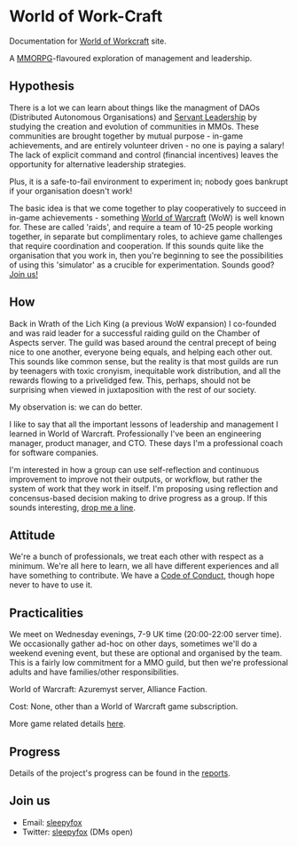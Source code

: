 # World of Work-Craft

Documentation for [World of Workcraft](https://sleepyfox.github.io/world-of-workcraft/) site.

A [MMORPG](https://en.wikipedia.org/wiki/Massively_multiplayer_online_role-playing_game)-flavoured exploration of management and leadership.

## Hypothesis

There is a lot we can learn about things like the managment of DAOs (Distributed Autonomous Organisations) and [Servant Leadership](https://en.wikipedia.org/wiki/Servant_leadership) by studying the creation and evolution of communities in MMOs. These communities are brought together by mutual purpose - in-game achievements, and are entirely volunteer driven - no one is paying a salary! The lack of explicit command and control (financial incentives) leaves the opportunity for alternative leadership strategies.

Plus, it is a safe-to-fail environment to experiment in; nobody goes bankrupt if your organisation doesn't work!

The basic idea is that we come together to play cooperatively to succeed in in-game achievements - something [World of Warcraft](https://en.wikipedia.org/wiki/World_of_Warcraft) (WoW) is well known for. These are called 'raids', and require a team of 10-25 people working together, in separate but complimentary roles, to achieve game challenges that require coordination and cooperation. If this sounds quite like the organisation that you work in, then you're beginning to see the possibilities of using this 'simulator' as a crucible for experimentation. Sounds good? [Join us!](#join-us)

## How

Back in Wrath of the Lich King (a previous WoW expansion) I co-founded and was raid leader for a successful raiding guild on the Chamber of Aspects server. The guild was based around the central precept of being nice to one another, everyone being equals, and helping each other out. This sounds like common sense, but the reality is that most guilds are run by teenagers with toxic cronyism, inequitable work distribution, and all the rewards flowing to a privelidged few. This, perhaps, should not be surprising when viewed in juxtaposition with the rest of our society.

My observation is: we can do better.

I like to say that all the important lessons of leadership and management I learned in World of Warcraft. Professionally I've been an engineering manager, product manager, and CTO. These days I'm a professional coach for software companies.

I'm interested in how a group can use self-reflection and continuous improvement to improve not their outputs, or workflow, but rather the system of work that they work in itself. I'm proposing using reflection and concensus-based decision making to drive progress as a group. If this sounds interesting, [drop me a line](#join-us).

## Attitude

We're a bunch of professionals, we treat each other with respect as a minimum. We're all here to learn, we all have different experiences and all have something to contribute. We have a [Code of Conduct](https://opensource.google/conduct/), though hope never to have to use it.

## Practicalities

We meet on Wednesday evenings, 7-9 UK time (20:00-22:00 server time). We occasionally gather ad-hoc on other days, sometimes we'll do a weekend evening event, but these are optional and organised by the team. This is a fairly low commitment for a MMO guild, but then we're professional adults and have families/other responsibilities. 

World of Warcraft: Azuremyst server, Alliance Faction.

Cost: None, other than a World of Warcraft game subscription.

More game related details [here](game-stuff.md).

## Progress

Details of the project's progress can be found in the [reports](logs/reports.md).

## Join us

* Email: [sleepyfox](mailto://sleepyfox@gmail.com)
* Twitter: [sleepyfox](https://twitter.com/sleepyfox) (DMs open)
